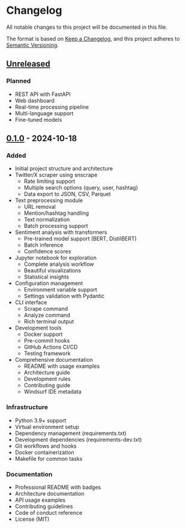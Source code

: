 # Changelog

All notable changes to this project will be documented in this file.

The format is based on [Keep a Changelog](https://keepachangelog.com/en/1.0.0/),
and this project adheres to [Semantic Versioning](https://semver.org/spec/v2.0.0.html).

## [Unreleased]

### Planned
- REST API with FastAPI
- Web dashboard
- Real-time processing pipeline
- Multi-language support
- Fine-tuned models

## [0.1.0] - 2024-10-18

### Added
- Initial project structure and architecture
- Twitter/X scraper using snscrape
  - Rate limiting support
  - Multiple search options (query, user, hashtag)
  - Data export to JSON, CSV, Parquet
- Text preprocessing module
  - URL removal
  - Mention/hashtag handling
  - Text normalization
  - Batch processing support
- Sentiment analysis with transformers
  - Pre-trained model support (BERT, DistilBERT)
  - Batch inference
  - Confidence scores
- Jupyter notebook for exploration
  - Complete analysis workflow
  - Beautiful visualizations
  - Statistical insights
- Configuration management
  - Environment variable support
  - Settings validation with Pydantic
- CLI interface
  - Scrape command
  - Analyze command
  - Rich terminal output
- Development tools
  - Docker support
  - Pre-commit hooks
  - GitHub Actions CI/CD
  - Testing framework
- Comprehensive documentation
  - README with usage examples
  - Architecture guide
  - Development rules
  - Contributing guide
  - Windsurf IDE metadata

### Infrastructure
- Python 3.9+ support
- Virtual environment setup
- Dependency management (requirements.txt)
- Development dependencies (requirements-dev.txt)
- Git workflows and hooks
- Docker containerization
- Makefile for common tasks

### Documentation
- Professional README with badges
- Architecture documentation
- API usage examples
- Contributing guidelines
- Code of conduct reference
- License (MIT)

[Unreleased]: https://github.com/yourusername/Shameless/compare/v0.1.0...HEAD
[0.1.0]: https://github.com/yourusername/Shameless/releases/tag/v0.1.0
